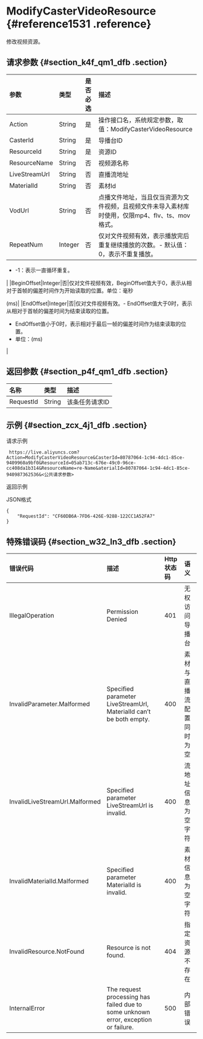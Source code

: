 # ModifyCasterVideoResource {#reference1531 .reference}

修改视频资源。

## 请求参数 {#section_k4f_qm1_dfb .section}

|参数|类型|是否必选|描述|
|:-|:-|:---|:-|
|Action|String|是|操作接口名，系统规定参数，取值：ModifyCasterVideoResource|
|CasterId|String|是|导播台ID|
|ResourceId|String|是|资源ID|
|ResourceName|String|否|视频源名称|
|LiveStreamUrl|String|否|直播流地址|
|MaterialId|String|否|素材Id|
|VodUrl|String|否|点播文件地址，当且仅当资源为文件视频，且视频文件未导入素材库时使用，仅限mp4、flv、ts、mov格式。|
|RepeatNum|Integer|否|仅对文件视频有效，表示播放完后重复继续播放的次数。-   默认值：0，表示不重复播放。
-   -1：表示一直循环重复。

|
|BeginOffset|Integer|否|仅对文件视频有效，BeginOffset值大于0，表示从相对于首帧的偏差时间作为开始读取的位置。单位：毫秒

\(ms\)|
|EndOffset|Integer|否|仅对文件视频有效。-   EndOffset值大于0时，表示从相对于首帧的偏差时间为结束读取的位置。
-   EndOffset值小于0时，表示相对于最后一帧的偏差时间作为结束读取的位置。
-   单位：\(ms\)

|

## 返回参数 {#section_p4f_qm1_dfb .section}

|名称|类型|描述|
|:-|:-|:-|
|RequestId|String|该条任务请求ID|

## 示例 {#section_zcx_4j1_dfb .section}

请求示例

```
 https://live.aliyuncs.com?Action=ModifyCasterVideoResource&CasterId=80787064-1c94-4dc1-85ce-9409960a9bf0&ResourceId=05ab713c-676e-49c0-96ce-cc408da1b314&ResourceName=re-Name&aterialId=80787064-1c94-4dc1-85ce-940987362536&<公共请求参数>
```

返回示例

JSON格式

```
{
    "RequestId": "CF60DB6A-7FD6-426E-9288-122CC1A52FA7"
}
```

## 特殊错误码 {#section_w32_ln3_dfb .section}

|错误代码|描述|Http 状态码|语义|
|:---|:-|:-------|:-|
|IllegalOperation|Permission Denied|401|无权访问导播台|
|InvalidParameter.Malformed|Specified parameter LiveStreamUrl, MaterialId can’t be both empty.|400|素材与直播流配置同时为空|
|InvalidLiveStreamUrl.Malformed|Specified parameter LiveStreamUrl is invalid.|400|流地址信息为空字符|
|InvalidMaterialId.Malformed|Specified parameter MaterialId is invalid.|400|素材信息为空字符|
|InvalidResource.NotFound|Resource is not found.|404|指定资源不存在|
|InternalError|The request processing has failed due to some unknown error, exception or failure.|500|内部错误|


